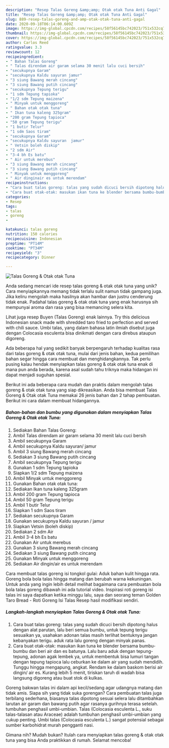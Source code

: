 ```yaml
---
description: "Resep Talas Goreng &amp;amp; Otak otak Tuna Anti Gagal"
title: "Resep Talas Goreng &amp;amp; Otak otak Tuna Anti Gagal"
slug: 889-resep-talas-goreng-and-amp-otak-otak-tuna-anti-gagal
date: 2020-09-18T06:14:00.609Z
image: https://img-global.cpcdn.com/recipes/58f56145bc742023/751x532cq70/talas-goreng-otak-otak-tuna-foto-resep-utama.jpg
thumbnail: https://img-global.cpcdn.com/recipes/58f56145bc742023/751x532cq70/talas-goreng-otak-otak-tuna-foto-resep-utama.jpg
cover: https://img-global.cpcdn.com/recipes/58f56145bc742023/751x532cq70/talas-goreng-otak-otak-tuna-foto-resep-utama.jpg
author: Carlos Reed
ratingvalue: 3.3
reviewcount: 12
recipeingredient:
- " Bahan Talas Goreng"
- " Talas direndam air garam selama 30 menit lalu cuci bersih"
- "secukupnya Garam"
- "secukupnya Kaldu sayuran jamur"
- "3 siung Bawang merah cincang"
- "3 siung Bawang putih cincang"
- "secukupnya Tepung terigu"
- "1 sdm Tepung tapioka"
- "1/2 sdm Tepung maizena"
- " Minyak untuk menggoreng"
- " Bahan otak otak tuna"
- " Ikan tuna kaleng 325gram"
- "200 gram Tepung tapioca"
- "50 gram Tepung terigu"
- "1 butir Telur"
- "1 sdm Saos tiram"
- "secukupnya Garam"
- "secukupnya Kaldu sayuran  jamur"
- " Vetsin boleh diskip"
- "2 sdm Air"
- "3-4 bh Es batu"
- " Air untuk merebus"
- "3 siung Bawang merah cincang"
- "3 siung Bawang putih cincang"
- " Minyak untuk menggoreng"
- " Air dinginair es untuk merendam"
recipeinstructions:
- "Cara buat talas goreng: talas yang sudah dicuci bersih dipotong halus dengan alat parutan, lalu beri semua bumbu, untuk tepung terigu sesuaikan ya, usahakan adonan talas masih terlihat bentuknya jangan kebanyakan terigu. aduk rata lalu goreng dengan minyak panas."
- "Cara buat otak-otak: masukan ikan tuna ke blender bersama bumbu-bumbu dan beri air dan es batunya. Lalu baru aduk dengan tepung-tepung, adonan agak lembek ya, untuk membentuk bisa lumuri tangan dengan tepung tapioca lalu ceburkan ke dalam air yang sudah mendidih. Tunggu hingga mengapung, angkat. Rendam ke dalam baskom berisi air dingin/ air es. Kurang lebih 5 menit, tiriskan taruh di wadah bisa langsung digoreng atau buat stok di kulkas."
categories:
- Resep
tags:
- talas
- goreng
- 

katakunci: talas goreng  
nutrition: 150 calories
recipecuisine: Indonesian
preptime: "PT14M"
cooktime: "PT34M"
recipeyield: "3"
recipecategory: Dinner

---
```



![Talas Goreng &amp; Otak otak Tuna](https://img-global.cpcdn.com/recipes/58f56145bc742023/751x532cq70/talas-goreng-otak-otak-tuna-foto-resep-utama.jpg)

Anda sedang mencari ide resep talas goreng &amp; otak otak tuna yang unik? Cara menyiapkannya memang tidak terlalu sulit namun tidak gampang juga. Jika keliru mengolah maka hasilnya akan hambar dan justru cenderung tidak enak. Padahal talas goreng &amp; otak otak tuna yang enak harusnya sih mempunyai aroma dan rasa yang bisa memancing selera kita.

Lihat juga resep Buyen (Talas Goreng) enak lainnya. Try this delicious Indonesian snack made with shredded taro fried to perfection and served with chili sauce. Umbi talas, yang dalam bahasa latin ilmiah disebut juga dengan Colocasia esculenta bisa dinikmati dengan cara direbus ataupun digoreng.

Ada beberapa hal yang sedikit banyak berpengaruh terhadap kualitas rasa dari talas goreng &amp; otak otak tuna, mulai dari jenis bahan, kedua pemilihan bahan segar hingga cara membuat dan menghidangkannya. Tak perlu pusing kalau hendak menyiapkan talas goreng &amp; otak otak tuna enak di mana pun anda berada, karena asal sudah tahu triknya maka hidangan ini dapat menjadi suguhan spesial.


Berikut ini ada beberapa cara mudah dan praktis dalam mengolah talas goreng &amp; otak otak tuna yang siap dikreasikan. Anda bisa membuat Talas Goreng &amp; Otak otak Tuna memakai 26 jenis bahan dan 2 tahap pembuatan. Berikut ini cara dalam membuat hidangannya.

<!--inarticleads1-->

##### Bahan-bahan dan bumbu yang digunakan dalam menyiapkan Talas Goreng &amp; Otak otak Tuna:

1. Sediakan  Bahan Talas Goreng:
1. Ambil  Talas direndam air garam selama 30 menit lalu cuci bersih
1. Ambil secukupnya Garam
1. Ambil secukupnya Kaldu sayuran/ jamur
1. Ambil 3 siung Bawang merah cincang
1. Sediakan 3 siung Bawang putih cincang
1. Ambil secukupnya Tepung terigu
1. Gunakan 1 sdm Tepung tapioka
1. Siapkan 1/2 sdm Tepung maizena
1. Ambil  Minyak untuk menggoreng
1. Gunakan  Bahan otak otak tuna:
1. Sediakan  Ikan tuna kaleng 325gram
1. Ambil 200 gram Tepung tapioca
1. Ambil 50 gram Tepung terigu
1. Ambil 1 butir Telur
1. Siapkan 1 sdm Saos tiram
1. Sediakan secukupnya Garam
1. Gunakan secukupnya Kaldu sayuran / jamur
1. Siapkan  Vetsin (boleh diskip)
1. Sediakan 2 sdm Air
1. Ambil 3-4 bh Es batu
1. Gunakan  Air untuk merebus
1. Gunakan 3 siung Bawang merah cincang
1. Sediakan 3 siung Bawang putih cincang
1. Gunakan  Minyak untuk menggoreng
1. Sediakan  Air dingin/air es untuk merendam


Cara membuat talas goreng isi tongkol gulai: Aduk bahan kulit hingga rata. Goreng bola bola talas hingga matang dan berubah warna kekuningan. Untuk anda yang ingin lebih detail melihat bagaimana cara pembuatan bola bola talas goreng dibawah ini ada tutorial video. Inspirasi roti goreng isi talas ini saya dapatkan ketika minggu lalu, saya dan seorang teman Golden Taro Bread - Roti Goreng Isi Talas Resep hasil modifikasi sendiri. 

<!--inarticleads2-->

##### Langkah-langkah menyiapkan Talas Goreng &amp; Otak otak Tuna:

1. Cara buat talas goreng: talas yang sudah dicuci bersih dipotong halus dengan alat parutan, lalu beri semua bumbu, untuk tepung terigu sesuaikan ya, usahakan adonan talas masih terlihat bentuknya jangan kebanyakan terigu. aduk rata lalu goreng dengan minyak panas.
1. Cara buat otak-otak: masukan ikan tuna ke blender bersama bumbu-bumbu dan beri air dan es batunya. Lalu baru aduk dengan tepung-tepung, adonan agak lembek ya, untuk membentuk bisa lumuri tangan dengan tepung tapioca lalu ceburkan ke dalam air yang sudah mendidih. Tunggu hingga mengapung, angkat. Rendam ke dalam baskom berisi air dingin/ air es. Kurang lebih 5 menit, tiriskan taruh di wadah bisa langsung digoreng atau buat stok di kulkas.


Goreng bakwan talas ini dalam api kecil/sedang agar udangnya matang dan tidak amis. Siapa sih yang tidak suka gorengan? Cara pembuatan talas juga terbilang sederhana, biasanya talas dipotong sesuai selera lalu ditambahkan larutan air garam dan bawang putih agar rasanya gurihnya terasa setelah. tumbuhan penghasil umbi-umbian. Talas (Colocasia esculenta L., suku talas-talasan atau Araceae) adalah tumbuhan penghasil umbi-umbian yang cukup penting. Umbi talas (Colocasia esculenta L.) sangat potensial sebagai sumber karbohidrat murah pengganti nasi. 

Gimana nih? Mudah bukan? Itulah cara menyiapkan talas goreng &amp; otak otak tuna yang bisa Anda praktikkan di rumah. Selamat mencoba!
